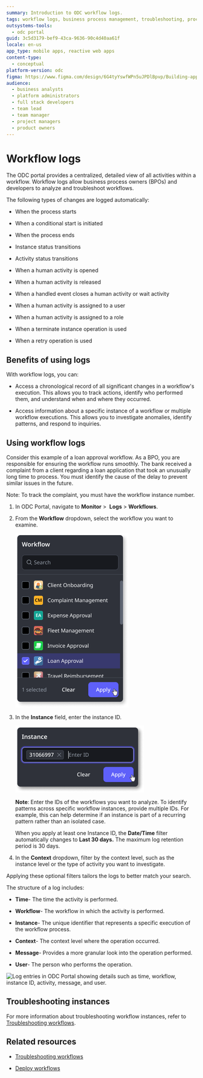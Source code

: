 ```yaml
---
summary: Introduction to ODC workflow logs.
tags: workflow logs, business process management, troubleshooting, process analysis, workflow monitoring
outsystems-tools:
  - odc portal
guid: 3c5d3179-bef9-43ca-9636-90c4d40aa61f
locale: en-us
app_type: mobile apps, reactive web apps
content-type:
  - conceptual
platform-version: odc
figma: https://www.figma.com/design/6G4tyYswfWPn5uJPDlBpvp/Building-apps?m=auto&node-id=6372-10&t=QL4wNRboofdp7zdI-1
audience:
  - business analysts
  - platform administrators
  - full stack developers
  - team lead
  - team manager
  - project managers
  - product owners
---
```

# Workflow logs

The ODC portal provides a centralized, detailed view of all activities within a workflow. Workflow logs allow business process owners (BPOs) and developers to analyze and troubleshoot workflows.

The following types of changes are logged automatically:

* When the process starts

* When a conditional start is initiated

* When the process ends

* Instance status transitions

* Activity status transitions

* When a human activity is opened

* When a human activity is released

* When a handled event closes a human activity or wait activity

* When a human activity is assigned to a user

* When a human activity is assigned to a role

* When a terminate instance operation is used

* When a retry operation is used

## Benefits of using logs

With workflow logs, you can:

* Access a chronological record of all significant changes in a workflow's execution. This allows you to track actions, identify who performed them, and understand when and where they occurred.

* Access information about a specific instance of a workflow or multiple workflow executions. This allows you to investigate anomalies, identify patterns, and respond to inquiries.

## Using workflow logs

Consider this example of a loan approval workflow. As a BPO, you are responsible for ensuring the workflow runs smoothly. The bank received a complaint from a client regarding a loan application that took an unusually long time to process. You must identify the cause of the delay to prevent similar issues in the future.

Note: To track the complaint, you must have the workflow instance number.

1. In ODC Portal, navigate to **Monitor** >  **Logs** > **Workflows**.

1. From the **Workflow** dropdown, select the workflow you want to examine.

    ![Dropdown menu in ODC Portal showing various workflow options with 'Loan Approval' selected.](images/select-workflow-pl.png "Workflow Selection Dropdown")

1. In the **Instance** field, enter the instance ID.

    ![Input field in ODC Portal for entering the Instance ID with an example ID entered.](images/instance-id-pl.png "Instance ID Input Field")

    **Note**: Enter the IDs of the workflows you want to analyze. To identify patterns across specific workflow instances, provide multiple IDs. For example, this can help determine if an instance is part of a recurring pattern rather than an isolated case.

    <div class="info" markdown="1">

    When you apply at least one Instance ID, the **Date/Time** filter automatically changes to **Last 30 days.** The maximum log retention period is 30 days.

    </div>

1. In the **Context** dropdown, filter by the context level, such as the instance level or the type of activity you want to investigate.

Applying these optional filters tailors the logs to better match your search.

The structure of a log includes:

* **Time**- The time the activity is performed.

* **Workflow**- The workflow in which the activity is performed.

* **Instance**- The unique identifier that represents a specific execution of the workflow process.

* **Context**- The context level where the operation occurred.

* **Message**- Provides a more granular look into the operation performed.

* **User**- The person who performs the operation.

![Log entries in ODC Portal showing details such as time, workflow, instance ID, activity, message, and user.](images/logs-pl.png "Workflow Logs")

## Troubleshooting instances

For more information about troubleshooting workflow instances, refer to [Troubleshooting workflows](troubleshooting-workflows.md).

## Related resources

* [Troubleshooting workflows](troubleshooting-workflows.md)

* [Deploy workflows](../../deploying-apps/deploy-apps.md)
